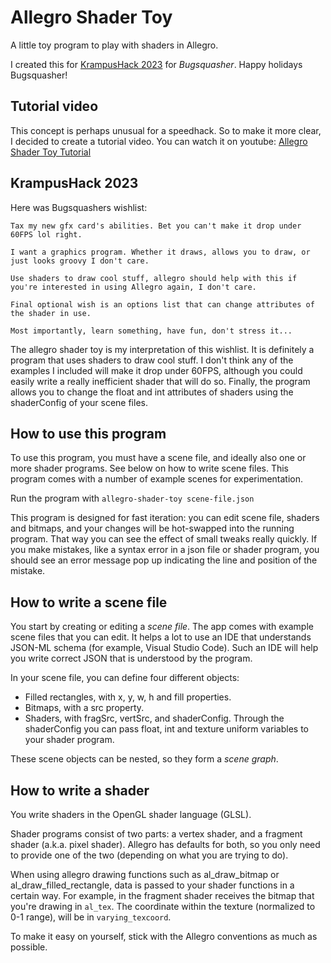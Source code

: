 # Allegro Shader Toy

A little toy program to play with shaders in Allegro.

I created this for [KrampusHack 2023](https://tins.amarillion.org/krampu23/) for _Bugsquasher_. Happy holidays Bugsquasher!

## Tutorial video

This concept is perhaps unusual for a speedhack. So to make it more clear, I decided to create a tutorial video.
You can watch it on youtube: [Allegro Shader Toy Tutorial](https://www.youtube.com/watch?v=uOgsUEA0tM0)

## KrampusHack 2023

Here was Bugsquashers wishlist:

	Tax my new gfx card's abilities. Bet you can't make it drop under 60FPS lol right.

	I want a graphics program. Whether it draws, allows you to draw, or just looks groovy I don't care.

	Use shaders to draw cool stuff, allegro should help with this if you're interested in using Allegro again, I don't care.

	Final optional wish is an options list that can change attributes of the shader in use.

	Most importantly, learn something, have fun, don't stress it...

The allegro shader toy is my interpretation of this wishlist. It is definitely a program that uses shaders to draw cool stuff. 
I don't think any of the examples I included will make it drop under 60FPS, although you could easily write a really inefficient shader that will do so.
Finally, the program allows you to change the float and int attributes of shaders using the shaderConfig of your scene files.

## How to use this program

To use this program, you must have a scene file, and ideally also one or more shader programs.
See below on how to write scene files. This program comes with a number of example scenes for experimentation.

Run the program with `allegro-shader-toy scene-file.json`

This program is designed for fast iteration: you can edit scene file, shaders and bitmaps,
and your changes will be hot-swapped into the running program. That way you can see the effect of small
tweaks really quickly. If you make mistakes, like a syntax error in a json file or shader program,
you should see an error message pop up indicating the line and position of the mistake.

## How to write a scene file

You start by creating or editing a _scene file_. The app comes with example scene files that you can edit.
It helps a lot to use an IDE that understands JSON-ML schema (for example, Visual Studio Code). Such an IDE will
help you write correct JSON that is understood by the program.

In your scene file, you can define four different objects:
  * Filled rectangles, with x, y, w, h and fill properties.
  * Bitmaps, with a src property.
  * Shaders, with fragSrc, vertSrc, and shaderConfig. 
    Through the shaderConfig you can pass float, int and texture uniform variables to your shader program.

These scene objects can be nested, so they form a _scene graph_.

## How to write a shader

You write shaders in the OpenGL shader language (GLSL). 

Shader programs consist of two parts: a vertex shader, and a fragment shader (a.k.a. pixel shader).
Allegro has defaults for both, so you only need to provide one of the two (depending on what you are trying to do).

When using allegro drawing functions such as al_draw_bitmap or al_draw_filled_rectangle,
data is passed to your shader functions in a certain way. For example, in the fragment shader receives 
the bitmap that you're drawing in `al_tex`. The coordinate within the texture (normalized to 0-1 range), 
will be in `varying_texcoord`. 

To make it easy on yourself, stick with the Allegro conventions as much as possible.
